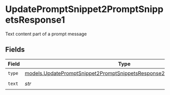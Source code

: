 # UpdatePromptSnippet2PromptSnippetsResponse1

Text content part of a prompt message


## Fields

| Field                                                                                                                                                    | Type                                                                                                                                                     | Required                                                                                                                                                 | Description                                                                                                                                              |
| -------------------------------------------------------------------------------------------------------------------------------------------------------- | -------------------------------------------------------------------------------------------------------------------------------------------------------- | -------------------------------------------------------------------------------------------------------------------------------------------------------- | -------------------------------------------------------------------------------------------------------------------------------------------------------- |
| `type`                                                                                                                                                   | [models.UpdatePromptSnippet2PromptSnippetsResponse200ApplicationJSONType](../models/updatepromptsnippet2promptsnippetsresponse200applicationjsontype.md) | :heavy_check_mark:                                                                                                                                       | N/A                                                                                                                                                      |
| `text`                                                                                                                                                   | *str*                                                                                                                                                    | :heavy_check_mark:                                                                                                                                       | N/A                                                                                                                                                      |